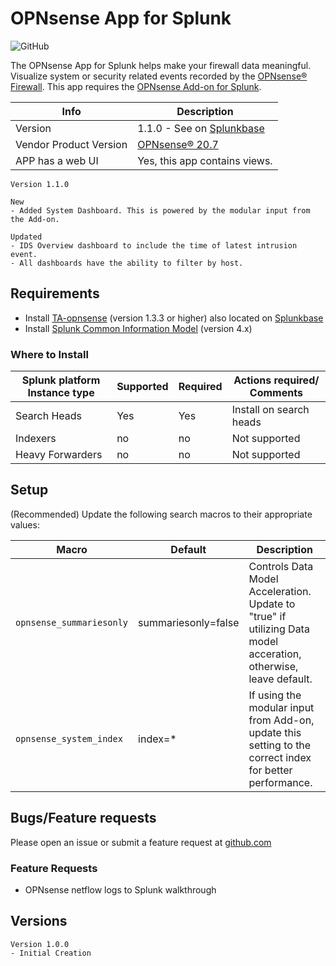 # OPNsense App for Splunk

![GitHub](https://img.shields.io/github/license/ZachChristensen28/Opnsense_App_for_Splunk)

The OPNsense App for Splunk helps make your firewall data meaningful. Visualize system or security related events recorded by the [OPNsense® Firewall](https://opnsense.org/). This app requires the [OPNsense Add-on for Splunk](https://splunkbase.splunk.com/app/4538/).

 Info | Description
------|----------
Version | 1.1.0 - See on [Splunkbase](https://splunkbase.splunk.com/app/5372/)
Vendor Product Version | [OPNsense® 20.7](https://opnsense.org/)
APP has a web UI | Yes, this app contains views.

```TEXT
Version 1.1.0

New
- Added System Dashboard. This is powered by the modular input from the Add-on. 

Updated
- IDS Overview dashboard to include the time of latest intrusion event.
- All dashboards have the ability to filter by host.
```

## Requirements

- Install [TA-opnsense](https://github.com/ZachChristensen28/TA-opnsense) (version 1.3.3 or higher) also located on [Splunkbase](https://splunkbase.splunk.com/app/4538/)
- Install [Splunk Common Information Model](https://splunkbase.splunk.com/app/1621/) (version 4.x)

### Where to Install

Splunk platform Instance type | Supported | Required | Actions required/ Comments
----------------------------- | --------- | -------- | --------------------------
Search Heads | Yes | Yes | Install on search heads
Indexers | no | no | Not supported
Heavy Forwarders | no | no | Not supported

## Setup

(Recommended) Update the following search macros to their appropriate values:

Macro | Default | Description
----- | ------- | -----------
`opnsense_summariesonly` | summariesonly=false | Controls Data Model Acceleration. Update to "true" if utilizing Data model acceration, otherwise, leave default.
`opnsense_system_index` | index=* | If using the modular input from Add-on, update this setting to the correct index for better performance.

## Bugs/Feature requests

Please open an issue or submit a feature request at [github.com](https://github.com/ZachChristensen28/Opnsense_App_for_Splunk)

### Feature Requests

- OPNsense netflow logs to Splunk walkthrough

## Versions

```TEXT
Version 1.0.0
- Initial Creation
```

